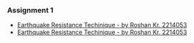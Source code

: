 ### Assignment 1
- [Earthquake Resistance Techinique - by Roshan Kr. 2214053](pdf/Earthquake%20Resistance%20Technique.pdf)
- [Earthquake Resistance Techinique - by Roshan Kr. 2214053](pdf/Earthquake%20Resistance%20Technique.pdf)

